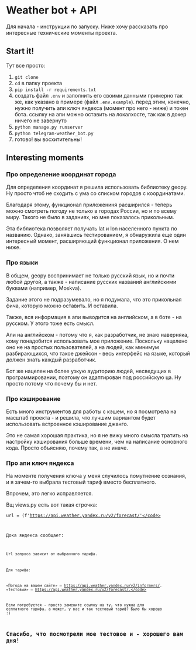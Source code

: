 <h1>Weather bot + API</h1>

Для начала - инструкции по запуску. Ниже хочу рассказать про интересные технические моменты проекта.

<h2>Start it!</h2>

Тут все просто: 
1. <code>git clone <link-to-repo></code>
2. <code>cd</code> в папку проекта
3. <code>pip install -r requirements.txt</code>
4. создать файл <code>.env</code> и заполнить его своими данными примерно так же, как указано в примере (файл <code>.env.example</code>). перед этим, конечно, нужно получить апи ключ яндекса (момент про него - ниже) и токен бота.
   ссылку на апи можно оставить на локалхосте, так как в докер ничего не завернуто
5. <code>python manage.py runserver</code>
6. <code>python telegram-weather_bot.py</code>
7. готово! вы восхитительны!

<h2>Interesting moments</h2>

<h3>Про определение координат города</h3>

Для определения координат я решила использовать библиотеку geopy. Ну просто чтоб не сходить с ума со списком городов с координатами.

Благодаря этому, функционал приложениня расширился - теперь можно смотреть погоду не только в городах России, но и по всему миру. Такого не было в заданиях, но мне показалось прикольным. 

Эта библиотека позволяет получать lat и lon населенного пункта по названию. Однако, занявшись тестированием, я обнаружила еще один интересный момент, расширяющий функционал приложения. О нем ниже.

<h3>Про языки</h3>

В общем, geopy воспринимает не только русский язык, но и почти любой другой, а также - написание русских названий английскими буквами (например, Moskva). 

Задание этого не подразумевало, но я подумала, что это прикольная фича, которую можно оставить. И оставила. 

Также, вся информация в апи выводится на английском, а в боте - на русском. У этого тоже есть смысл.

Апи на английском - потому что я, как разработчик, не знаю наверняка, кому понадобится использовать мое приложение. Поскольку нацелено оно не на простых пользователей, а на людей, как минимум разбирающихся, что такое джейсон -
весь интерфейс на языке, который должен знать каждый разработчик. 

Бот же нацелен на более узкую аудиторию людей, несведущих в программировании, поэтому он адаптирован под российскую ца. Ну просто потому что почему бы и нет. 

<h3>Про кэширование</h3>

Есть много инструментов для работы с кэшем, но я посмотрела на масштаб проекта - и решила, что лучшим вариантом будет использовать встроенное кэширование джанго. 

Это не самая хорошая практика, но я не вижу много смысла тратить на настройку кэширования больше времени, чем на написание основного кода. Просто объясняю, почему так, а не иначе.

<h3>Про апи ключ яндекса</h3>

На моменте получения ключа у меня случилось помутнение сознания, и я зачем-то выбрала тестовый тариф вместо бесплатного. 

Впрочем, это легко исправляется. 

Вщ views.py есть вот такая строчка: 

<code>url = (f'https://api.weather.yandex.ru/v2/forecast/'</code>

Дока яндекса сообщает: 

<code>Url запроса зависит от выбранного тарифа.

Для тарифа:

«Погода на вашем сайте» — https://api.weather.yandex.ru/v2/informers/.
«Тестовый» — https://api.weather.yandex.ru/v2/forecast/.</code>

Если потребуется - просто замените ссылку на ту, что нужна для есплатного тарифа. а может, у вас и так тестовый тариф? Было бы хорошо :)

<h2>Спасибо, что посмотрели мое тестовое и - хорошего вам дня!</h2>





